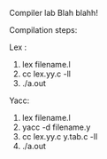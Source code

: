 Compiler lab Blah blahh!

Compilation steps:

Lex : 
1. lex filename.l  
2. cc lex.yy.c -ll
3. ./a.out

Yacc:
1. lex filename.l
2. yacc -d filename.y
3. cc lex.yy.c y.tab.c -ll
4. ./a.out

